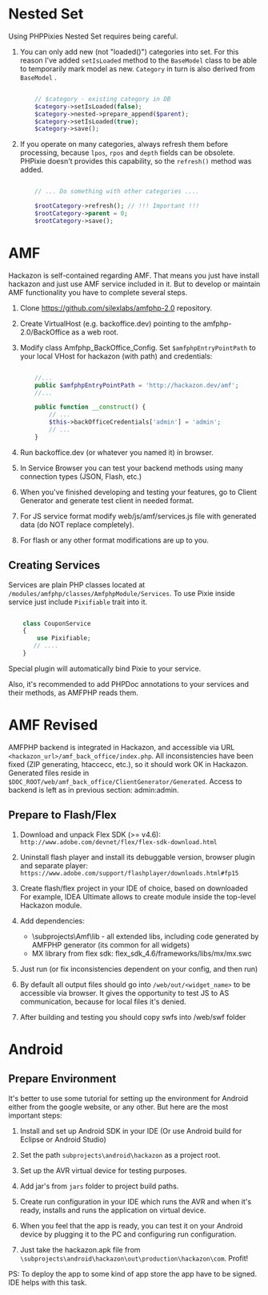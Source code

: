 Nested Set
==========

Using PHPPixies Nested Set requires being careful.

1. You can only add new (not "loaded()") categories into set.
    For this reason I've added `setIsLoaded` method to the `BaseModel` class to be able to temporarily mark model as new.
    `Category` in turn is also derived from `BaseModel` .
    
    ```php

        // $category - existing category in DB
        $category->setIsLoaded(false);
        $category->nested->prepare_append($parent);
        $category->setIsLoaded(true);
        $category->save();
    ```

2. If you operate on many categories, always refresh them before processing, because `lpos`, `rpos` and `depth` fields can be obsolete.
    PHPixie doesn't provides this capability, so the `refresh()` method was added.

    ```php

        // ... Do something with other categories ....

        $rootCategory->refresh(); // !!! Important !!!
        $rootCategory->parent = 0;
        $rootCategory->save();

    ```

AMF
===

Hackazon is self-contained regarding AMF. That means you just have install hackazon and just use AMF service included in it.
But to develop or maintain AMF functionality you have to complete several steps.

1. Clone https://github.com/silexlabs/amfphp-2.0 repository.

2. Create VirtualHost (e.g. backoffice.dev) pointing to the amfphp-2.0/BackOffice as a web root.

3. Modify class Amfphp_BackOffice_Config. Set `$amfphpEntryPointPath` to your local VHost for hackazon (with path) and credentials:

    ```php

        //...
        public $amfphpEntryPointPath = 'http://hackazon.dev/amf';
        //...

        public function __construct() {
            // ...
            $this->backOfficeCredentials['admin'] = 'admin';
            // ...
        }
    ```

4. Run backoffice.dev (or whatever you named it) in browser.

5. In Service Browser you can test your backend methods using many connection types (JSON, Flash, etc.)

6. When you've finished developing and testing your features, go to Client Generator and generate test client in needed format.

7. For JS service format modify web/js/amf/services.js file with generated data (do NOT replace completely).

8. For flash or any other format modifications are up to you.

## Creating Services

Services are plain PHP classes located at `/modules/amfphp/classes/AmfphpModule/Services`. 
To use Pixie inside service just include `Pixifiable` trait into it.

```php

    class CouponService
    {
        use Pixifiable;
       // ....
    }
```

Special plugin will automatically bind Pixie to your service.
 
Also, it's recommended to add PHPDoc annotations to your services and their methods, as AMFPHP reads them.

AMF Revised
===========

AMFPHP backend is integrated in Hackazon, and accessible via URL `<hackazon_url>/amf_back_office/index.php`.
All inconsistencies have been fixed (ZIP generating, htaccecc, etc.), so it should work OK in Hackazon.
Generated files reside in `$DOC_ROOT/web/amf_back_office/ClientGenerator/Generated`.
Access to backend is left as in previous section: admin:admin.


## Prepare to Flash/Flex

1. Download and unpack Flex SDK (>= v4.6):
`http://www.adobe.com/devnet/flex/flex-sdk-download.html`

2. Uninstall flash player and install its debuggable version, browser plugin and separate player:
`https://www.adobe.com/support/flashplayer/downloads.html#fp15`

3. Create flash/flex project in your IDE of choice, based on downloaded
For example, IDEA Ultimate allows to create module inside the top-level Hackazon module.
  
4. Add dependencies:
    * \subprojects\Amf\lib   - all extended libs, including code generated by AMFPHP generator (its common for all widgets)
    * MX library from flex sdk:  flex_sdk_4.6/frameworks/libs/mx/mx.swc
    
5. Just run (or fix inconsistencies dependent on your config, and then run)

6. By default all output files should go into `/web/out/<widget_name>` to be accessible via browser. It gives
    the opportunity to test JS to AS communication, because for local files it's denied.
    
7. After building and testing you should copy swfs into /web/swf folder



Android
=======

## Prepare Environment

It's better to use some tutorial for setting up the environment for Android either from the google website, or any other.
But here are the most important steps:

1. Install and set up Android SDK in your IDE (Or use Android build for Eclipse or Android Studio)

2. Set the path `subprojects\android\hackazon` as a project root.

3. Set up the AVR virtual device for testing purposes.

4. Add jar's from `jars` folder to project build paths.

5. Create run configuration in your IDE which runs the AVR and when it's ready, installs and runs the application on virtual device.

6. When you feel that the app is ready, you can test it on your Android device by plugging it to the PC and configuring run configuration.

7. Just take the hackazon.apk file from `\subprojects\android\hackazon\out\production\hackazon\com`. Profit!

PS: To deploy the app to some kind of app store the app have to be signed. IDE helps with this task.